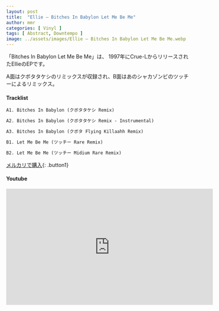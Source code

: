 ```yaml
---
layout: post
title:  "Ellie – Bitches In Babylon Let Me Be Me"
author: mmr
categories: [ Vinyl ]
tags: [ Abstract, Downtempo ]
image: ../assets/images/Ellie – Bitches In Babylon Let Me Be Me.webp
---
```


「Bitches In Babylon Let Me Be Me」は、
1997年にCrue-LからリリースされたEllieのEPです。

A面はクボタタケシのリミックスが収録され、B面はあのシャカゾンビのツッチーによるリミックス。


#### Tracklist
```md
A1. Bitches In Babylon (クボタタケシ Remix)

A2. Bitches In Babylon (クボタタケシ Remix - Instrumental)

A3. Bitches In Babylon (クボタ Flying Killaahh Remix)

B1. Let Me Be Me (ツッチー Rare Remix)

B2. Let Me Be Me (ツッチー Midium Rare Remix)
```

[メルカリで購入](https://jp.mercari.com/item/m77169403786?afid=6142608987){: .button1}

#### Youtube
<iframe width="560" height="315" src="https://www.youtube.com/embed/f8Hp333fFLI?si=ynJQQXDnvCcix-Xf" title="YouTube video player" frameborder="0" allow="accelerometer; autoplay; clipboard-write; encrypted-media; gyroscope; picture-in-picture; web-share" referrerpolicy="strict-origin-when-cross-origin" allowfullscreen></iframe>